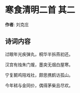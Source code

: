 # 寒食清明二首  其二

**作者**: 刘克庄

## 诗词内容

过眼年光疾弹丸，桐华半拆燕初还。

汉宫有烛朱门煖，墨突无烟白屋寒。

宁复鬭鸡陪戏社，颇思携鹤访孤山。

今年秫与金同价，偶得茅柴且尽欢。

